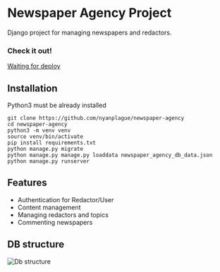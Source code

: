 # Newspaper Agency Project

Django project for managing newspapers and redactors.

### Check it out!

[Waiting for deploy]()

## Installation

Python3 must be already installed

```shell
git clone https://github.com/nyanplague/newspaper-agency
cd newspaper-agency
python3 -m venv venv
source venv/bin/activate
pip install requirements.txt
python manage.py migrate
python manage.py manage.py loaddata newspaper_agency_db_data.json
python manage.py runserver
```

## Features
* Authentication for Redactor/User
* Content management
* Managing redactors and topics
* Commenting newspapers

## DB structure
![Db structure](db_sctructure.png)


